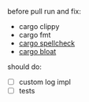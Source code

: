 before pull run and fix:
  - cargo clippy
  - cargo fmt
  - [cargo spellcheck](https://github.com/drahnr/cargo-spellcheck)
  - [cargo bloat](https://github.com/RazrFalcon/cargo-bloat)

should do:
  - [ ] custom log impl
  - [ ] tests